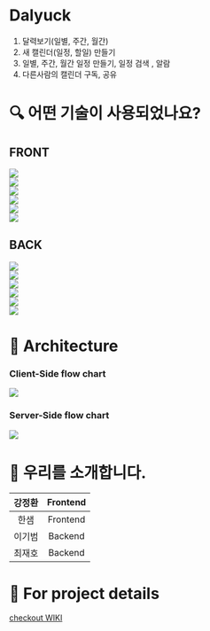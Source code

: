 # Dalyuck
1. 달력보기(일별, 주간, 월간)
2. 새 캘린더(일정, 할일) 만들기
3. 일별, 주간, 월간 일정 만들기, 일정 검색 , 알람
4. 다른사람의 캘린더 구독, 공유


# 🔍️  어떤 기술이 사용되었나요?

## FRONT
![](https://img.shields.io/badge/FRONT-REACT-9cf?style=for-the-badge&logo=react)  
![](https://img.shields.io/badge/FRONT-REACT_HOOKS-9cf?style=for-the-badge&logo=react)   
![](https://img.shields.io/badge/FRONT-REACT_ROUTER-CA4245?style=for-the-badge&logo=react-router)   
![](https://img.shields.io/badge/FRONT-REDUX-764ABC?style=for-the-badge&logo=redux)  
![](https://img.shields.io/badge/FRONT-axios-blueviolet?style=for-the-badge&logo=appveyor)         
![](https://img.shields.io/badge/FRONT-typescript-FFDA44?style=for-the-badge&logo=typescript)

## BACK
![](https://img.shields.io/badge/BACK-nest_js-339933?style=for-the-badge&logo=nestjs)   
![](https://img.shields.io/badge/BACK-typescript-FFDA44?style=for-the-badge&logo=typescript)   
![](https://img.shields.io/badge/BACK-Sequelize-258FFA?style=for-the-badge&logo=appveyor)   
![](https://img.shields.io/badge/BACK-MySQL-4479A1?style=for-the-badge&logo=mysql)   
![](https://img.shields.io/badge/BACK-JWT-000000?style=for-the-badge&logo=json-web-tokens)   
![](https://img.shields.io/badge/BACK-AMAZON_AWS-232F3E?style=for-the-badge&logo=amazon-aws)

# 🔨 Architecture

### Client-Side flow chart
![](https://i.imgur.com/0txULkv.jpg)

### Server-Side flow chart
![](https://i.imgur.com/Nc7EMNc.png)

# 👥 우리를 소개합니다.

| 강정환 | Frontend |
|:---:|:---:|
| 한샘 | Frontend |
| 이기범 | Backend |
| 최재호 | Backend |

# 🧐 For project details

[checkout WIKI](https://github.com/codestates/dalyuck-client-/wiki)
